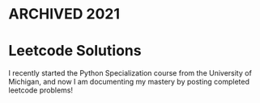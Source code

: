<h1>ARCHIVED 2021</h1>

<h1>Leetcode Solutions</h1>
<p>
  I recently started the Python Specialization course from the University of Michigan, and now 
  I am documenting my mastery by posting completed leetcode problems!
</p>
